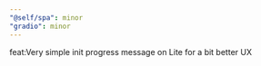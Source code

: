 ```yaml
---
"@self/spa": minor
"gradio": minor
---
```


feat:Very simple init progress message on Lite for a bit better UX
